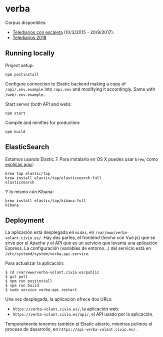 # verba

Corpus disponibles:
 - [Telediarios con escaleta](https://s3.eu-west-3.amazonaws.com/verba-test.civio.es/Corpus-Telediarios-con-escaleta.zip) (10/3/2015 - 20/9/2017).
 - [Telediarios 2018](https://s3.eu-west-3.amazonaws.com/verba-test.civio.es/Corpus-Telediarios-2018.zip)


## Running locally

Project setup:

```
npm postinstall
```

Configure connection to Elastic backend making a copy of `/api/.env.example` into `/api.env` and modifying it accordingly. Same with `/web/.env.example`.

Start server (both API and web):

```
npm start
```

Compile and minifies for production:

```
npm build
```

## ElasticSearch

Estamos usando Elastic 7. Para instalarlo en OS X puedes usar `brew`, como [explican aquí](https://www.elastic.co/guide/en/elastic-stack-get-started/7.3/get-started-elastic-stack.html#install-elasticsearch):

```
brew tap elastic/tap
brew install elastic/tap/elasticsearch-full
elasticsearch
```

Y lo mismo con Kibana:

```
brew install elastic/tap/kibana-full
kibana
```

## Deployment

La aplicación está desplegada en `midas`, en `/var/www/verba-volant.civio.es/`. Hay dos partes, el frontend (hecho con Vue.js) que se sirve por el Apache y el API que es un servicio que levanta una aplicación Express. La configuración (variables de entorno...) del servicio está en `/etc/systemd/system/verba-api.service`.

Para actualizar la aplicación:

```
$ cd /var/www/verba-volant.civio.es/public
$ git pull
$ npm run postinstall
$ npm run build
$ sudo service verba-api restart
```

Una vez desplegada, la aplicación ofrece dos URLs:

- `https://verba-volant.civio.es/`, la aplicación web.
- `https://verba-volant.civio.es/api/`, el API usado por la aplicación.

Temporalmente tenemos también el Elastic abierto, mientras pulimos el proceso de desarrollo, en `https://api-verba-volant.civio.es/`.